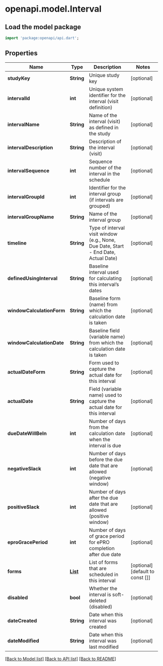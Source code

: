 # openapi.model.Interval

## Load the model package
```dart
import 'package:openapi/api.dart';
```

## Properties
Name | Type | Description | Notes
------------ | ------------- | ------------- | -------------
**studyKey** | **String** | Unique study key | [optional] 
**intervalId** | **int** | Unique system identifier for the interval (visit definition) | [optional] 
**intervalName** | **String** | Name of the interval (visit) as defined in the study | [optional] 
**intervalDescription** | **String** | Description of the interval (visit) | [optional] 
**intervalSequence** | **int** | Sequence number of the interval in the schedule | [optional] 
**intervalGroupId** | **int** | Identifier for the interval group (if intervals are grouped) | [optional] 
**intervalGroupName** | **String** | Name of the interval group | [optional] 
**timeline** | **String** | Type of interval visit window (e.g., None, Due Date, Start - End Date, Actual Date) | [optional] 
**definedUsingInterval** | **String** | Baseline interval used for calculating this interval’s dates | [optional] 
**windowCalculationForm** | **String** | Baseline form (name) from which the calculation date is taken | [optional] 
**windowCalculationDate** | **String** | Baseline field (variable name) from which the calculation date is taken | [optional] 
**actualDateForm** | **String** | Form used to capture the actual date for this interval | [optional] 
**actualDate** | **String** | Field (variable name) used to capture the actual date for this interval | [optional] 
**dueDateWillBeIn** | **int** | Number of days from the calculation date when the interval is due | [optional] 
**negativeSlack** | **int** | Number of days before the due date that are allowed (negative window) | [optional] 
**positiveSlack** | **int** | Number of days after the due date that are allowed (positive window) | [optional] 
**eproGracePeriod** | **int** | Number of days of grace period for ePRO completion after due date | [optional] 
**forms** | [**List<ComponentsSchemasIntervalFormsItem>**](ComponentsSchemasIntervalFormsItem.md) | List of forms that are scheduled in this interval | [optional] [default to const []]
**disabled** | **bool** | Whether the interval is soft-deleted (disabled) | [optional] 
**dateCreated** | **String** | Date when this interval was created | [optional] 
**dateModified** | **String** | Date when this interval was last modified | [optional] 

[[Back to Model list]](../README.md#documentation-for-models) [[Back to API list]](../README.md#documentation-for-api-endpoints) [[Back to README]](../README.md)


